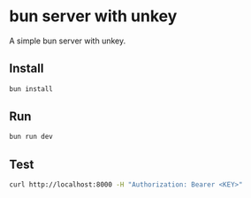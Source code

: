 # bun server with unkey

A simple bun server with unkey.

## Install

```bash
bun install
```

## Run

```bash
bun run dev
```

## Test

```bash
curl http://localhost:8000 -H "Authorization: Bearer <KEY>"
```
